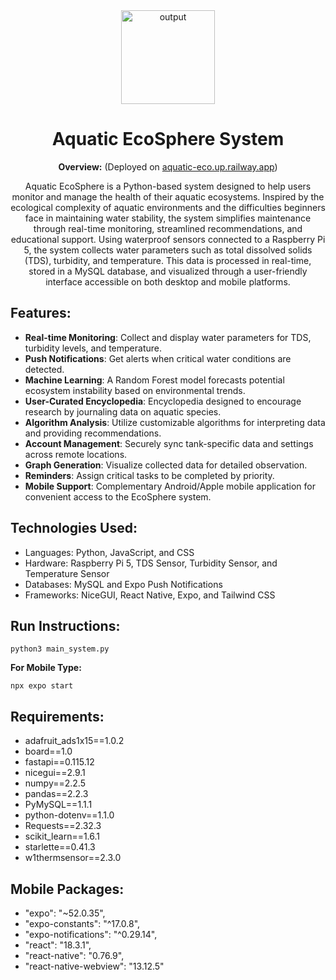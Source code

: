 <div align="center">
  <img src="https://github.com/user-attachments/assets/99fc8e51-f67f-48bd-ab13-1e6016b9be89" alt="output" width="150"/>
  <h1>Aquatic EcoSphere System</h1>
  <p><strong>Overview:</strong> (Deployed on <a href="https://aquatic-eco.up.railway.app/login">aquatic-eco.up.railway.app</a>)</p>
  <p>Aquatic EcoSphere is a Python-based system designed to help users monitor and manage the health of their aquatic ecosystems. Inspired by the ecological complexity of aquatic environments and the difficulties beginners face in maintaining water stability, the system simplifies maintenance through real-time monitoring, streamlined recommendations, and educational support. Using waterproof sensors connected to a Raspberry Pi 5, the system collects water parameters such as total dissolved solids (TDS), turbidity, and temperature. This data is processed in real-time, stored in a MySQL database, and visualized through a user-friendly interface accessible on both desktop and mobile platforms.</p>
</div>

## Features:
- **Real-time Monitoring**: Collect and display water parameters for TDS, turbidity levels, and temperature.
- **Push Notifications**: Get alerts when critical water conditions are detected.
- **Machine Learning**: A Random Forest model forecasts potential ecosystem instability based on environmental trends.
- **User-Curated Encyclopedia**: Encyclopedia designed to encourage research by journaling data on aquatic species. 
- **Algorithm Analysis**: Utilize customizable algorithms for interpreting data and providing recommendations.
- **Account Management**: Securely sync tank-specific data and settings across remote locations.
- **Graph Generation**: Visualize collected data for detailed observation.
- **Reminders**: Assign critical tasks to be completed by priority. 
- **Mobile Support**: Complementary Android/Apple mobile application for convenient access to the EcoSphere system.

## Technologies Used:
- Languages: Python, JavaScript, and CSS
- Hardware: Raspberry Pi 5, TDS Sensor, Turbidity Sensor, and Temperature Sensor
- Databases: MySQL and Expo Push Notifications
- Frameworks: NiceGUI, React Native, Expo, and Tailwind CSS
  
## Run Instructions:
```
python3 main_system.py
```
**For Mobile Type:** 
```
npx expo start
```

## Requirements:
- adafruit_ads1x15==1.0.2
- board==1.0
- fastapi==0.115.12
- nicegui==2.9.1
- numpy==2.2.5
- pandas==2.2.3
- PyMySQL==1.1.1
- python-dotenv==1.1.0
- Requests==2.32.3
- scikit_learn==1.6.1
- starlette==0.41.3
- w1thermsensor==2.3.0

## Mobile Packages:
- "expo": "~52.0.35",
- "expo-constants": "^17.0.8",
- "expo-notifications": "^0.29.14",
- "react": "18.3.1",
- "react-native": "0.76.9",
- "react-native-webview": "13.12.5"
